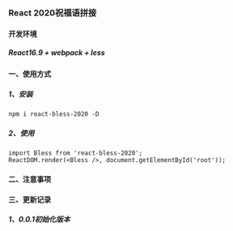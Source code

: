 ### React 2020祝福语拼接

#### 开发环境
##### React16.9 + webpack + less

#### 一、使用方式

##### 1、安装
    npm i react-bless-2020 -D

##### 2、使用 
    import Bless from 'react-bless-2020';
    ReactDOM.render(<Bless />, document.getElementById('root'));

#### 二、注意事项



#### 三、更新记录

##### 1、0.0.1初始化版本


